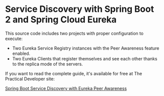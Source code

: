 # Service Discovery with Spring Boot 2 and Spring Cloud Eureka

This source code includes two projects with proper configuration to execute:

* Two Eureka Service Registry instances with the Peer Awareness feature enabled.
* Two Eureka Clients that register themselves and see each other thanks to the replica mode of the servers.

If you want to read the complete guide, it's available for free at The Practical Developer site: 

[Spring Boot Service Discovery with Eureka Peer Awareness](https://thepracticaldeveloper.com/2018/03/18/spring-boot-service-discovery-eureka/)
